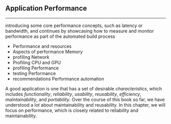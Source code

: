 ##	Application	Performance 
---

introducing	some	core	performance	concepts,	such	as	latency	or bandwidth,	and	continues	by	showcasing	how	to	measure	and	monitor	performance	as	part	of the	automated	build	process

* Performance	and	resources
* Aspects	of	performance Memory
* profiling Network
* Profiling CPU	and	GPU	
* profiling Performance	
* testing Performance	
* recommendations Performance automation

A	good	application	is	one	that	has	a	set	of	desirable	*characteristics*,	which	includes *functionality*,	*reliability*,	*usability*,	*reusability*,	*efficiency*,	*maintainability*,	and	*portability*.	Over the	course	of	this	book	so	far,	we	have	understood	a	lot	about	maintainability	and	reusability. In	this	chapter,	we	will	focus	on	performance,	which	is	closely	related	to	reliability	and maintainability. 